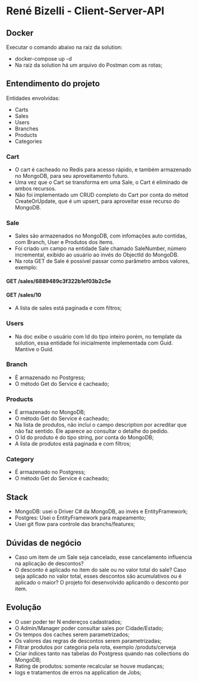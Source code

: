 
# René Bizelli - Client-Server-API




## Docker

Executar o comando abaixo na raiz da solution:
- docker-compose up -d 
- Na raiz da solution há um arquivo do Postman com as rotas;
## Entendimento do projeto

Entidades envolvidas:
- Carts
- Sales
- Users
- Branches
- Products
- Categories

### Cart
- O cart é cacheado no Redis para acesso rápido, e também armazenado no MongoDB, para seu aproveitamento futuro.
- Uma vez que o Cart se transforma em uma Sale, o Cart é eliminado de ambos recursos.
- Não foi implementado um CRUD completo do Cart por conta do métod CreateOrUpdate, que é um upsert, para aproveitar esse recurso do MongoDB.


### Sale
- Sales são armazenados no MongoDB, com infomações auto contidas, com Branch, User e Produtos dos items.
- Foi criado um campo na entidade Sale chamado SaleNumber, número incremental, exibido ao usuário ao invés do ObjectId do MongoDB.
- Na rota GET de Sale é possível passar como parâmetro ambos valores, exemplo:

#### GET /sales/6889489c3f322b1ef03b2c5e

#### GET /sales/10

- A lista de sales está paginada e com filtros;



### Users
- Na doc exibe o usuário com Id do tipo inteiro porém, no template da solution, essa entidade foi inicialmente implementada com Guid. Mantive o Guid.

### Branch
- É armazenado no Postgress;
- O método Get do Service é cacheado;

### Products
- É armazenado no MongoDB;
- O método Get do Service é cacheado;
- Na lista de produtos, não incluí o campo description por acreditar que não faz sentido. Ele aparece ao consultar o detalhe do pedido.
- O Id do produto é do tipo string, por conta do MongoDB;
- A lista de produtos está paginada e com filtros;

### Category
- É armazenado no Postgress;
- O método Get do Service é cacheado;

## Stack
- MongoDB: usei o Driver C# da MongoDB, ao invés e EntityFramework;
- Postgres: Usei o EntityFramework para mapeamento;
- Usei git flow para controle das branchs/features;

## Dúvidas de negócio
- Caso um item de um Sale seja cancelado, esse cancelamento influencia na aplicação de descontos?
- O desconto é aplicado no item do sale ou no valor total do sale? Caso seja aplicado no valor total, esses descontos são acumulativos ou é aplicado o maior?  O projeto foi desenvolvido aplicando o desconto por item.

## Evolução
- O user poder ter N endereços cadastrados;
- O Admin/Manager poder consultar sales por Cidade/Estado;
- Os tempos dos caches serem parametrizados;
- Os valores das regras de descontos serem parametrizadas;
- Filtrar produtos por categoria pela rota, exemplo /produts/cerveja
- Criar índices tanto nas tabelas do Postgress quando nas collections do MongoDB;
- Rating de produtos: somente recalcular se houve mudanças;
- logs e tratamentos de erros na application de Jobs;
